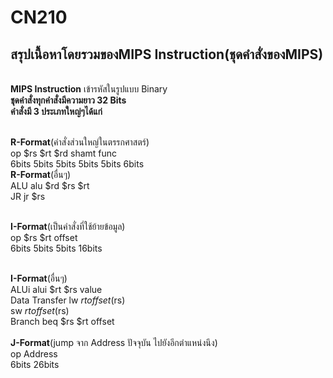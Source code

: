 # CN210
## สรุปเนื้อหาโดยรวมของMIPS Instruction(ชุดคำสั่งของMIPS)
<br>**MIPS  Instruction** เข้ารหัสในรูปแบบ Binary
<br>**ชุดคำสั่งทุกคำสั่งมีความยาว 32 Bits**
<br>**คำสั่งมี 3 ประเภทใหญ่ๆได้แก่**

<br>**R-Format**(คำสั่งส่วนใหญ่ในตรรกศาสตร์)
<br> op	$rs	$rt	$rd	shamt	func
<br> 6bits	5bits	5bits	5bits	5bits	6bits
<br>**R-Format**(อื่นๆ)
<br> ALU	alu	$rd	$rs	$rt	
<br> JR	jr $rs	

<br>**I-Format**(เป็นคำสั่งที่ใช้ย้ายข้อมูล)
<br> op	      $rs	     $rt	     offset
<br>6bits	   5bits	  5bits	     16bits

<br>**I-Format**(อื่นๆ)
<br>ALUi	alui	$rt	$rs	value
<br>Data Transfer	lw	$rt	offset($rs)	
<br>              sw	$rt	offset($rs)
<br>Branch	      beq	$rs	$rt	offset	
<br>**J-Format**(jump จาก Address ปัจจุบัน ไปยังอีกตำแหน่งนึง)
<br>op	Address
<br>6bits	26bits

